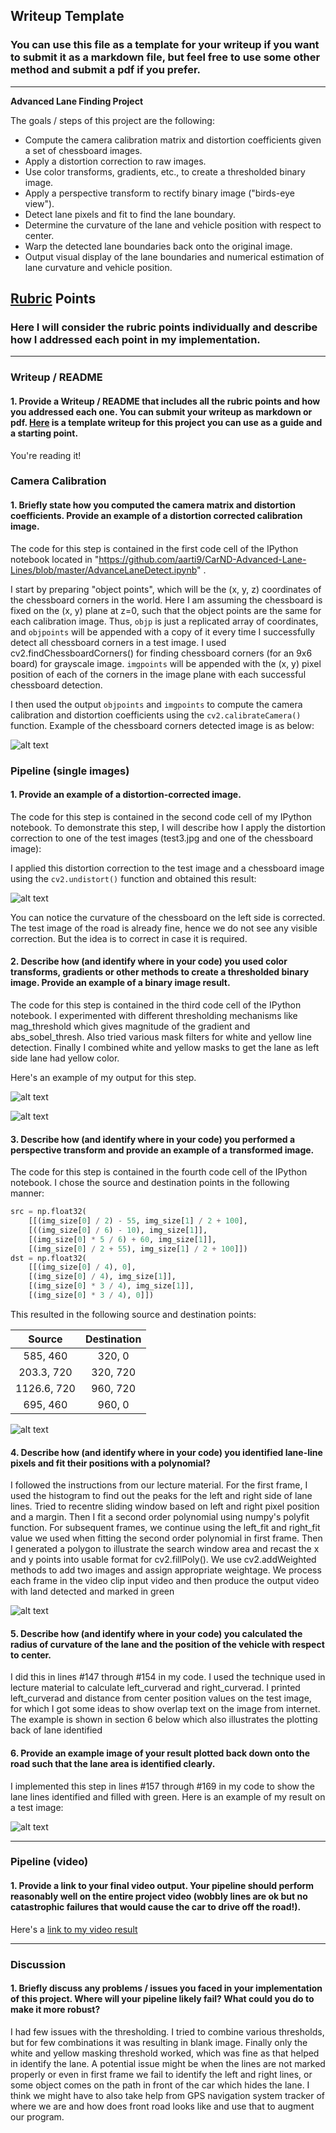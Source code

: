 ## Writeup Template

### You can use this file as a template for your writeup if you want to submit it as a markdown file, but feel free to use some other method and submit a pdf if you prefer.

---

**Advanced Lane Finding Project**

The goals / steps of this project are the following:

* Compute the camera calibration matrix and distortion coefficients given a set of chessboard images.
* Apply a distortion correction to raw images.
* Use color transforms, gradients, etc., to create a thresholded binary image.
* Apply a perspective transform to rectify binary image ("birds-eye view").
* Detect lane pixels and fit to find the lane boundary.
* Determine the curvature of the lane and vehicle position with respect to center.
* Warp the detected lane boundaries back onto the original image.
* Output visual display of the lane boundaries and numerical estimation of lane curvature and vehicle position.

[//]: # (Image References)

[image1]: ./examples/cameraCaliberation.png "Caliberated Chessboard"

[image2]: ./examples/undistort.png "Undistorted"
[image3]: ./examples/threshold1.png "Threshold1"
[image4]: ./examples/threshold2.png "Threshold2"
[image5]: ./examples/warped.png "Warped image"
[image6]: ./examples/warped_straight_lines.jpg "Warp Example"
[image7]: ./examples/color_fit_lines.jpg "Fit Visual"
[image8]: ./examples/roc.png "ROC"
[image9]: ./test_images/test3.jpg "Test 3 Image"
[video1]: ./project_video.mp4 "Video"

## [Rubric](https://review.udacity.com/#!/rubrics/571/view) Points

### Here I will consider the rubric points individually and describe how I addressed each point in my implementation.  

---

### Writeup / README

#### 1. Provide a Writeup / README that includes all the rubric points and how you addressed each one.  You can submit your writeup as markdown or pdf.  [Here](https://github.com/udacity/CarND-Advanced-Lane-Lines/blob/master/writeup_template.md) is a template writeup for this project you can use as a guide and a starting point.  

You're reading it!

### Camera Calibration

#### 1. Briefly state how you computed the camera matrix and distortion coefficients. Provide an example of a distortion corrected calibration image.

The code for this step is contained in the first code cell of the IPython notebook located in "https://github.com/aarti9/CarND-Advanced-Lane-Lines/blob/master/AdvanceLaneDetect.ipynb" .  

I start by preparing "object points", which will be the (x, y, z) coordinates of the chessboard corners in the world. Here I am assuming the chessboard is fixed on the (x, y) plane at z=0, such that the object points are the same for each calibration image.  Thus, `objp` is just a replicated array of coordinates, and `objpoints` will be appended with a copy of it every time I successfully detect all chessboard corners in a test image.  I used cv2.findChessboardCorners() for finding chessboard corners (for an 9x6 board) for grayscale image. `imgpoints` will be appended with the (x, y) pixel position of each of the corners in the image plane with each successful chessboard detection.  

I then used the output `objpoints` and `imgpoints` to compute the camera calibration and distortion coefficients using the `cv2.calibrateCamera()` function. Example of the chessboard corners detected image is as below:

![alt text][image1]

### Pipeline (single images)

#### 1. Provide an example of a distortion-corrected image.

The code for this step is contained in the second code cell of my IPython notebook. To demonstrate this step, I will describe how I apply the distortion correction to one of the test images (test3.jpg and one of the chessboard image):

 I applied this distortion correction to the test image and a chessboard image using the `cv2.undistort()` function and obtained this result: 

![alt text][image2]

You can notice the curvature of the chessboard on the left side is corrected. The test image of the road is already fine, hence we do not see any visible correction. But the idea is to correct in case it is required.

#### 2. Describe how (and identify where in your code) you used color transforms, gradients or other methods to create a thresholded binary image.  Provide an example of a binary image result.

The code for this step is contained in the third code cell of the IPython notebook. I experimented with different thresholding mechanisms like mag_threshold which gives magnitude of the gradient and abs_sobel_thresh. Also tried various mask filters for white and yellow line detection. Finally I combined white and yellow masks to get the lane as left side lane had yellow color.

Here's an example of my output for this step. 

![alt text][image3]

![alt text][image4]

#### 3. Describe how (and identify where in your code) you performed a perspective transform and provide an example of a transformed image.

The code for this step is contained in the fourth code cell of the IPython notebook. I chose the source and destination points in the following manner:

```python
src = np.float32(
    [[(img_size[0] / 2) - 55, img_size[1] / 2 + 100],
    [((img_size[0] / 6) - 10), img_size[1]],
    [(img_size[0] * 5 / 6) + 60, img_size[1]],
    [(img_size[0] / 2 + 55), img_size[1] / 2 + 100]])
dst = np.float32(
    [[(img_size[0] / 4), 0],
    [(img_size[0] / 4), img_size[1]],
    [(img_size[0] * 3 / 4), img_size[1]],
    [(img_size[0] * 3 / 4), 0]])
```

This resulted in the following source and destination points:

| Source        | Destination   | 
|:-------------:|:-------------:| 
| 585, 460      | 320, 0        | 
| 203.3, 720      | 320, 720      |
| 1126.6, 720     | 960, 720      |
| 695, 460      | 960, 0        |


![alt text][image5]

#### 4. Describe how (and identify where in your code) you identified lane-line pixels and fit their positions with a polynomial?

I followed the instructions from our lecture material. For the first frame, I used the histogram to find out the peaks for the left and right side of lane lines. Tried to recentre sliding window based on left and right pixel position and a margin. Then I fit a second order polynomial using numpy's polyfit function. For subsequent frames, we continue using the left_fit and right_fit value we used when fitting the second order polynomial in first frame. Then I generated a polygon to illustrate the search window area and recast the x and y points into usable format for cv2.fillPoly(). We use cv2.addWeighted methods to add two images and assign appropriate weightage.
We process each frame in the video clip input video and then produce the output video with land detected and marked in green

![alt text][image7]

#### 5. Describe how (and identify where in your code) you calculated the radius of curvature of the lane and the position of the vehicle with respect to center.

I did this in lines #147 through #154 in my code. I used the technique used in lecture material to calculate left_curverad and right_curverad. I printed left_curverad and distance from center position values on the test image, for which I got some ideas to show overlap text on the image from internet. The example is shown in section 6 below which also illustrates the plotting back of lane identified

#### 6. Provide an example image of your result plotted back down onto the road such that the lane area is identified clearly.

I implemented this step in lines #157 through #169 in my code to show the lane lines identified and filled with green. Here is an example of my result on a test image:

![alt text][image8]

---

### Pipeline (video)

#### 1. Provide a link to your final video output.  Your pipeline should perform reasonably well on the entire project video (wobbly lines are ok but no catastrophic failures that would cause the car to drive off the road!).

Here's a [link to my video result](./project_video_output.mp4)

---

### Discussion

#### 1. Briefly discuss any problems / issues you faced in your implementation of this project.  Where will your pipeline likely fail?  What could you do to make it more robust?

I had few issues with the thresholding. I tried to combine various thresholds, but for few combinations it was resulting in blank image. Finally only the white and yellow masking threshold worked, which was fine as that helped in identify the lane. 
A potential issue might be when the lines are not marked properly or even in first frame we fail to identify the left and right lines, or some object comes on the path in front of the car which hides the lane. I think we might have to also take help from GPS navigation system tracker of where we are and how does front road looks like and use that to augment our program.
